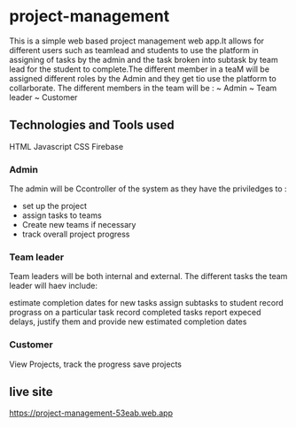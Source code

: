 # project-management
This is a simple web based project management web app.It allows for different users such as teamlead and students to use the platform in assigning of tasks by the admin and the task broken into subtask by team lead for the student to complete.The different member in a teaM will be assigned different roles by the Admin and they get tio use the platform to collarborate. The different members in the team will be : ~ Admin ~ Team leader ~ Customer


## Technologies and Tools used
HTML
Javascript 
CSS
Firebase

### Admin
The admin will be Ccontroller of the system as they have the priviledges to :
 - set up the project 
 - assign tasks to teams 
 - Create new teams if necessary 
 - track overall project progress

### Team leader

Team leaders will be both internal and external. The different tasks the team leader will haev include:

estimate completion dates for new tasks
assign subtasks to student
record prograss on a particular task
record completed tasks
report expeced delays, justify them and provide new estimated completion dates

### Customer
View Projects,
track the progress
save projects


## live site
https://project-management-53eab.web.app
